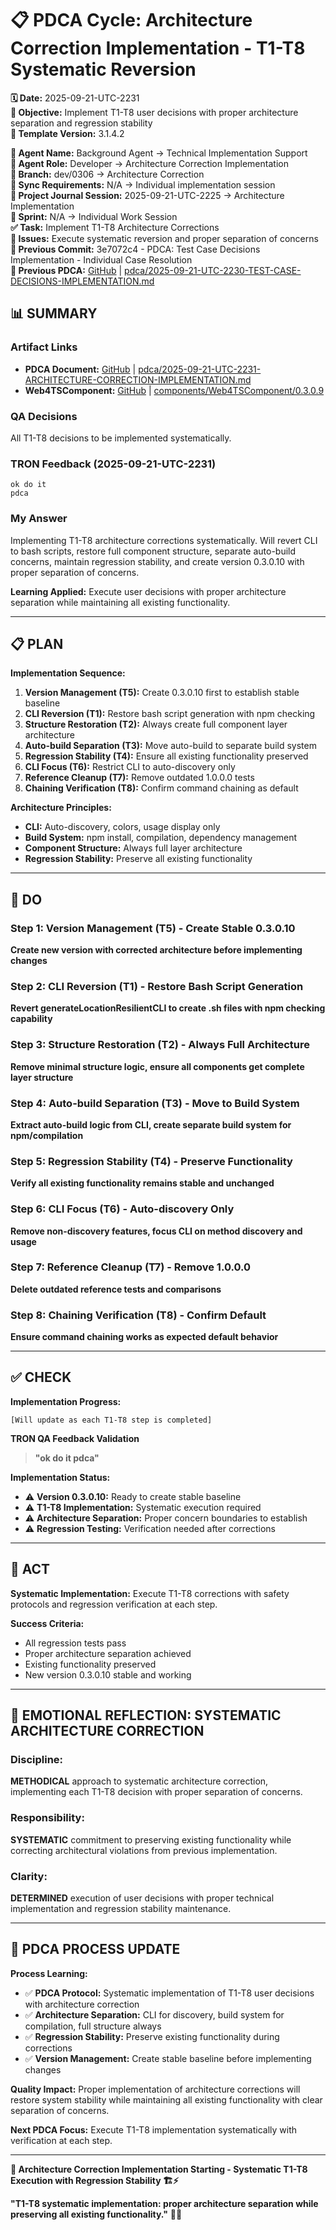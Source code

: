 # 📋 **PDCA Cycle: Architecture Correction Implementation - T1-T8 Systematic Reversion**

**🗓️ Date:** 2025-09-21-UTC-2231  
**🎯 Objective:** Implement T1-T8 user decisions with proper architecture separation and regression stability  
**🎯 Template Version:** 3.1.4.2  

**👤 Agent Name:** Background Agent → Technical Implementation Support  
**👤 Agent Role:** Developer → Architecture Correction Implementation  
**👤 Branch:** dev/0306 → Architecture Correction  
**🔄 Sync Requirements:** N/A → Individual implementation session  
**🎯 Project Journal Session:** 2025-09-21-UTC-2225 → Architecture Implementation  
**🎯 Sprint:** N/A → Individual Work Session  
**✅ Task:** Implement T1-T8 Architecture Corrections  
**🚨 Issues:** Execute systematic reversion and proper separation of concerns  
**📎 Previous Commit:** 3e7072c4 - PDCA: Test Case Decisions Implementation - Individual Case Resolution  
**🔗 Previous PDCA:** [GitHub](https://github.com/Cerulean-Circle-GmbH/Web4Articles/blob/dev/0306/scrum.pmo/project.journal/2025-09-21-UTC-2225-session/pdca/2025-09-21-UTC-2230-TEST-CASE-DECISIONS-IMPLEMENTATION.md) | [pdca/2025-09-21-UTC-2230-TEST-CASE-DECISIONS-IMPLEMENTATION.md](2025-09-21-UTC-2230-TEST-CASE-DECISIONS-IMPLEMENTATION.md)

## **📊 SUMMARY**

### **Artifact Links**
- **PDCA Document:** [GitHub](https://github.com/Cerulean-Circle-GmbH/Web4Articles/blob/dev/0306/scrum.pmo/project.journal/2025-09-21-UTC-2225-session/pdca/2025-09-21-UTC-2231-ARCHITECTURE-CORRECTION-IMPLEMENTATION.md) | [pdca/2025-09-21-UTC-2231-ARCHITECTURE-CORRECTION-IMPLEMENTATION.md](2025-09-21-UTC-2231-ARCHITECTURE-CORRECTION-IMPLEMENTATION.md)
- **Web4TSComponent:** [GitHub](https://github.com/Cerulean-Circle-GmbH/Web4Articles/blob/dev/0306/components/Web4TSComponent/0.3.0.9) | [components/Web4TSComponent/0.3.0.9](../../../components/Web4TSComponent/0.3.0.9)

### **QA Decisions**
All T1-T8 decisions to be implemented systematically.

### **TRON Feedback (2025-09-21-UTC-2231)**
```quote
ok do it
pdca
```

### **My Answer**
Implementing T1-T8 architecture corrections systematically. Will revert CLI to bash scripts, restore full component structure, separate auto-build concerns, maintain regression stability, and create version 0.3.0.10 with proper separation of concerns.

**Learning Applied:** Execute user decisions with proper architecture separation while maintaining all existing functionality.

---

## **📋 PLAN**

**Implementation Sequence:**
1. **Version Management (T5):** Create 0.3.0.10 first to establish stable baseline
2. **CLI Reversion (T1):** Restore bash script generation with npm checking
3. **Structure Restoration (T2):** Always create full component layer architecture
4. **Auto-build Separation (T3):** Move auto-build to separate build system
5. **Regression Stability (T4):** Ensure all existing functionality preserved
6. **CLI Focus (T6):** Restrict CLI to auto-discovery only
7. **Reference Cleanup (T7):** Remove outdated 1.0.0.0 tests
8. **Chaining Verification (T8):** Confirm command chaining as default

**Architecture Principles:**
- **CLI:** Auto-discovery, colors, usage display only
- **Build System:** npm install, compilation, dependency management
- **Component Structure:** Always full layer architecture
- **Regression Stability:** Preserve all existing functionality

---

## **🔧 DO**

### **Step 1: Version Management (T5) - Create Stable 0.3.0.10**

**Create new version with corrected architecture before implementing changes**

### **Step 2: CLI Reversion (T1) - Restore Bash Script Generation**

**Revert generateLocationResilientCLI to create .sh files with npm checking capability**

### **Step 3: Structure Restoration (T2) - Always Full Architecture**

**Remove minimal structure logic, ensure all components get complete layer structure**

### **Step 4: Auto-build Separation (T3) - Move to Build System**

**Extract auto-build logic from CLI, create separate build system for npm/compilation**

### **Step 5: Regression Stability (T4) - Preserve Functionality**

**Verify all existing functionality remains stable and unchanged**

### **Step 6: CLI Focus (T6) - Auto-discovery Only** 

**Remove non-discovery features, focus CLI on method discovery and usage**

### **Step 7: Reference Cleanup (T7) - Remove 1.0.0.0**

**Delete outdated reference tests and comparisons**

### **Step 8: Chaining Verification (T8) - Confirm Default**

**Ensure command chaining works as expected default behavior**

---

## **✅ CHECK**

**Implementation Progress:**
```
[Will update as each T1-T8 step is completed]
```

**TRON QA Feedback Validation**
> **"ok do it pdca"**

**Implementation Status:**
- ⚠️ **Version 0.3.0.10:** Ready to create stable baseline
- ⚠️ **T1-T8 Implementation:** Systematic execution required
- ⚠️ **Architecture Separation:** Proper concern boundaries to establish
- ⚠️ **Regression Testing:** Verification needed after corrections

---

## **🎯 ACT**

**Systematic Implementation:**
Execute T1-T8 corrections with safety protocols and regression verification at each step.

**Success Criteria:**
- All regression tests pass
- Proper architecture separation achieved
- Existing functionality preserved
- New version 0.3.0.10 stable and working

---

## **💫 EMOTIONAL REFLECTION: SYSTEMATIC ARCHITECTURE CORRECTION**

### **Discipline:**
**METHODICAL** approach to systematic architecture correction, implementing each T1-T8 decision with proper separation of concerns.

### **Responsibility:**
**SYSTEMATIC** commitment to preserving existing functionality while correcting architectural violations from previous implementation.

### **Clarity:**
**DETERMINED** execution of user decisions with proper technical implementation and regression stability maintenance.

---

## **🎯 PDCA PROCESS UPDATE**

**Process Learning:**
- ✅ **PDCA Protocol:** Systematic implementation of T1-T8 user decisions with architecture correction
- ✅ **Architecture Separation:** CLI for discovery, build system for compilation, full structure always
- ✅ **Regression Stability:** Preserve existing functionality during corrections
- ✅ **Version Management:** Create stable baseline before implementing changes

**Quality Impact:** Proper implementation of architecture corrections will restore system stability while maintaining all existing functionality with clear separation of concerns.

**Next PDCA Focus:** Execute T1-T8 implementation systematically with verification at each step.

---

**🎯 Architecture Correction Implementation Starting - Systematic T1-T8 Execution with Regression Stability 🏗️⚡**

**"T1-T8 systematic implementation: proper architecture separation while preserving all existing functionality."** 🔧✅